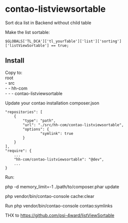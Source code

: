 # contao-listviewsortable

Sort dca list in Backend without child table

Make the list sortable:

``` code
$GLOBALS['TL_DCA']['tl_yourTable']['list']['sorting']['listViewSortable'] == true;
```

## Install

Copy to:  
root  
\- src  
\- - hh-com  
\- - - contao-listviewsortable  

Update your contao installation composer.json
``` code
"repositories": [
    {
        "type": "path",
        "url": "./src/hh-com/contao-listviewsortable",
        "options": {
                "symlink": true
        }
    }
],
"require": {
    ...
    "hh-com/contao-listviewsortable": "@dev",
    ... 
}
```
Run:

php -d memory_limit=-1 ./path/to/composer.phar update

php vendor/bin/contao-console cache:clear

Run php vendor/bin/contao-console contao:symlinks





THX to https://github.com/psi-4ward/listViewSortable